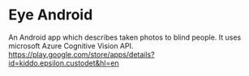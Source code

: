 # Eye Android
An Android app which describes taken photos to blind people. It uses microsoft Azure Cognitive Vision API.
https://play.google.com/store/apps/details?id=kiddo.epsilon.custodet&hl=en
